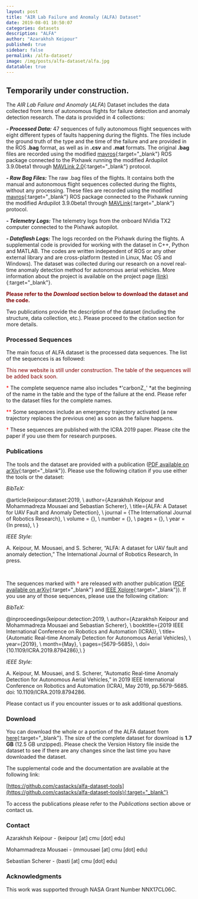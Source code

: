 ```yaml
---
layout: post
title: "AIR Lab Failure and Anomaly (ALFA) Dataset"
date: 2019-08-01 10:50:07
categories: datasets
description: "ALFA"
author: "Azarakhsh Keipour"
published: true
sidebar: false
permalink: /alfa-dataset/
image: /img/posts/alfa-dataset/alfa.jpg
datatable: true
---
```


## Temporarily under construction. 

The *AIR Lab Failure and Anomaly* (*ALFA*) Dataset includes the data collected from tens of autonomous flights for failure detection and anomaly detection research. The data is provided in 4 collections:

***- Processed Data:*** 47 sequences of fully autonomous flight sequences with eight different types of faults happening during the flights. The files include the ground truth of the type and the time of the failure and are provided in the ROS **.bag** format, as well as in **.csv** and **.mat** formats. The original **.bag** files are recorded using the modified [mavros](http://wiki.ros.org/mavros){:target="_blank"} ROS package connected to the Pixhawk running the modified Ardupilot 3.9.0beta1 through [MAVLink 2.0](https://mavlink.io/en/){:target="_blank"} protocol. 

***- Raw Bag Files:*** The raw .bag files of the flights. It contains both the manual and autonomous flight sequences collected during the flights, without any processing. These files are recorded using the modified [mavros](http://wiki.ros.org/mavros){:target="_blank"} ROS package connected to the Pixhawk running the modified Ardupilot 3.9.0beta1 through [MAVLink](https://mavlink.io/en/){:target="_blank"} protocol.  

***- Telemetry Logs:*** The telemetry logs from the onboard NVidia TX2 computer connected to the Pixhawk autopilot.  

***- Dataflash Logs:*** The logs recorded on the Pixhawk during the flights. A supplemental code is provided for working with the dataset in C++, Python and MATLAB. The codes are written independent of ROS or any other external library and are cross-platform (tested in Linux, Mac OS and Windows). The dataset was collected during our research on a novel real-time anomaly detection method for autonomous aerial vehicles. More information about the project is available on the project page [(link)](http://theairlab.org/fault-detection/){:target="_blank"}.

**<span style="color: #800000;">Please refer to the *Download* section below to download the dataset and the code.</span>**

Two publications provide the description of the dataset (including the structure, data collection, etc.). Please proceed to the citation section for more details. 

### Processed Sequences

The main focus of ALFA dataset is the processed data sequences. The list of the sequences is as followed: 

<span style="color: #800000;">This new website is still under construction. The table of the sequences will be added back soon.</span>

<!--div class="datatable-begin"></div>

Food    | Description                           | Category | Sample type
------- | ------------------------------------- | -------- | -----------
Apples  | A small, somewhat round ...           | Fruit    | Fuji
Bananas | A long and curved, often-yellow ...   | Fruit    | Snow
Kiwis   | A small, hairy-skinned sweet ...      | Fruit    | Golden
Oranges | A spherical, orange-colored sweet ... | Fruit    | Navel

<div class="datatable-end"></div--> 

<span style="color: red;">*</span> The complete sequence name also includes *'carbonZ_' *at the beginning of the name in the table and the type of the failure at the end. Please refer to the dataset files for the complete names. 

<span style="color: red;">**</span> Some sequences include an emergency trajectory activated (a new trajectory replaces the previous one) as soon as the failure happens. 

<span style="color: red;">†</span> These sequences are published with the ICRA 2019 paper. Please cite the paper if you use them for research purposes. 

### Publications

The tools and the dataset are provided with a publication ([PDF available on arXiv](https://arxiv.org/abs/1907.06268){:target="_blank"}). Please use the following citation if you use either the tools or the dataset: 

*BibTeX:* 

@article{keipour:dataset:2019, \\
author={Azarakhsh Keipour and Mohammadreza Mousaei and Sebastian Scherer}, \\
title={ALFA: A Dataset for UAV Fault and Anomaly Detection}, \\
journal = {The International Journal of Robotics Research}, \\
volume = {}, \\
number = {}, \\
pages = {}, \\
year = {In press}, \\
} 

*IEEE Style:* 

A. Keipour, M. Mousaei, and S. Scherer, “ALFA: A dataset for UAV fault and anomaly detection,” The International Journal of Robotics Research, In press. 

<br/>

The sequences marked with <span style="color: red;">†</span> are released with another publication ([PDF available on arXiv](https://arxiv.org/abs/1907.00511){:target="_blank"} and [IEEE Xplore](https://ieeexplore.ieee.org/document/8794286){:target="_blank"}). If you use any of those sequences, please use the following citation: 

*BibTeX:* 

@inproceedings{keipour:detection:2019, \\
author={Azarakhsh Keipour and Mohammadreza Mousaei and Sebastian Scherer}, \\
booktitle={2019 IEEE International Conference on Robotics and Automation (ICRA)}, \\
title={Automatic Real-time Anomaly Detection for Autonomous Aerial Vehicles}, \\
year={2019}, \\
month={May}, \\
pages={5679-5685}, \\
doi={10.1109/ICRA.2019.8794286},\\
} 

*IEEE Style:* 

A. Keipour, M. Mousaei, and S. Scherer, “Automatic Real-time Anomaly Detection for Autonomous Aerial Vehicles,” in 2019 IEEE International Conference on Robotics and Automation (ICRA), May 2019, pp.5679-5685. doi: 10.1109/ICRA.2019.8794286. 

Please contact us if you encounter issues or to ask additional questions. 

### Download

You can download the whole or a portion of the ALFA dataset from [here](https://cmu.box.com/s/u7vne29uiips4n5p1dl2k514s3j3ozby){:target="_blank"}. The size of the complete dataset for download is **1.7 GB** (12.5 GB unzipped). Please check the Version History file inside the dataset to see if there are any changes since the last time you have downloaded the dataset. 

The supplemental code and the documentation are available at the following link: 

[https://github.com/castacks/alfa-dataset-tools](https://github.com/castacks/alfa-dataset-tools){:target="_blank"} 

To access the publications please refer to the *Publications* section above or contact us. 

### Contact

Azarakhsh Keipour - (keipour [at] cmu [dot] edu) 

Mohammadreza Mousaei - (mmousaei [at] cmu [dot] edu) 

Sebastian Scherer - (basti [at] cmu [dot] edu)

### Acknowledgments 

This work was supported through NASA Grant Number NNX17CL06C.

<!--div>
	[["","Sequence Name *","Failed Surface","Type of Failure","Emergency Reaction? **","Flight Time Pre-Failure (s)","Flight Time Post-Failure (s)","Total Time (s)"],["","2018-07-18-12-10-11 <font color=\"red\">\u2020</font>","***","Full Power Loss","No","N/A","N/A","205.5"],["","2018-07-18-15-53-31_1 <font color=\"red\">\u2020</font>","Engine","Full Power Loss","No","116.3","16","132.3"],["","2018-07-18-15-53-31_2 <font color=\"red\">\u2020</font>","Engine","Full Power Loss","No","73.4","15.3","88.7"],["","2018-07-18-16-22-01","Engine","Full Power Loss","Yes","116.6","15.9","132.5"],["","2018-07-18-16-37-39_1 <font color=\"red\">\u2020</font>","No Failure","-","No","30.3","0","30.3"],["","2018-07-18-16-37-39_2","Engine","Full Power Loss","Yes","114.2","16.3","130.5"],["","2018-07-30-16-29-45","Engine","Full Power Loss","Yes","123.1","19.2","142.3"],["","2018-07-30-16-39-00_1 <font color=\"red\">\u2020</font>","Engine","Full Power Loss","No","116.7","14.9","131.6"],["","2018-07-30-16-39-00_2 <font color=\"red\">\u2020</font>","Engine","Full Power Loss","No","91.6","14.6","106.2"],["","2018-07-30-16-39-00_3 <font color=\"red\">\u2020</font>","No Failure","-","No","79.1","0","79.1"],["","2018-07-30-17-10-45","Engine","Full Power Loss","Yes","117.2","15.9","133.1"],["","2018-07-30-17-20-01","Engine","Full Power Loss","Yes","87.7","19","106.7"],["","2018-07-30-17-36-35","Engine","Full Power Loss","Yes","133.4","23.6","157"],["","2018-07-30-17-46-31","Engine","Full Power Loss","Yes","90.3","22.4","112.7"],["","2018-09-11-11-56-30 <font color=\"red\">\u2020</font>","Engine","Full Power Loss","No","103.6","20.8","124.4"],["","2018-09-11-14-16-55 <font color=\"red\">\u2020</font>","No Failure","-","No","33.5","0","33.5"],["","2018-09-11-14-22-07_1 <font color=\"red\">\u2020</font>","Engine","Full Power Loss","No","104.8","9.4","114.2"],["","2018-09-11-14-22-07_2 <font color=\"red\">\u2020</font>","Engine","Full Power Loss","No","49.9","12.5","62.4"],["","2018-09-11-14-41-38 <font color=\"red\">\u2020</font>","No Failure","-","No","43.3","0","43.3"],["","2018-09-11-14-41-51 <font color=\"red\">\u2020</font>","Elevator","Stuck at zero","No","117.8","10.7","128.5"],["","2018-09-11-14-52-54 <font color=\"red\">\u2020</font>","Aileron","Left stuck at zero, then only right stuck at zero","No","105.2","128.2","233.4"],["","2018-09-11-15-05-11_1 <font color=\"red\">\u2020</font>","Elevator","Stuck at zero","No","63.4","12.8","76.2"],["","2018-09-11-15-05-11_2 <font color=\"red\">\u2020</font>","No Failure","-","No","67.4","0","67.4"],["","2018-09-11-15-06-34_1 <font color=\"red\">\u2020</font>","Rudder","Stuck to the right","No","55.5","14.8","70.3"],["","2018-09-11-15-06-34_2 <font color=\"red\">\u2020</font>","Rudder","Stuck to the right","No","51.9","17.3","69.2"],["","2018-09-11-15-06-34_3 <font color=\"red\">\u2020</font>","Rudder","Stuck to the left","No","60.1","9.3","69.4"],["","2018-09-11-17-27-13_1 <font color=\"red\">\u2020</font>","Rudder & Aileron","Left Aileron and Rudder stuck at zero","No","116.3","27.2","143.5"],["","2018-09-11-17-27-13_2 <font color=\"red\">\u2020</font>","Aileron","Both stuck at zero","No","65.8","35.9","101.7"],["","2018-09-11-17-55-30_1 <font color=\"red\">\u2020</font>","Aileron","Right stuck at zero","No","111.9","21.3","133.2"],["","2018-09-11-17-55-30_2 <font color=\"red\">\u2020</font>","Aileron","Left stuck at zero","No","50","31.4","81.4"],["","2018-10-05-14-34-20_1","No Failure","-","No","66.8","0","66.8"],["","2018-10-05-14-34-20_2","Aileron","Right stuck at zero","Yes","152.2","10","162.2"],["","2018-10-05-14-37-22_1","No Failure","-","No","72.7","0","72.7"],["","2018-10-05-14-37-22_2","Aileron","Right stuck at zero","No","73.4","71.5","144.9"],["","2018-10-05-14-37-22_3","Aileron","Left stuck at zero","No","72.4","24","96.4"],["","2018-10-05-15-52-12_1","No Failure","-","No","89.7","0","89.7"],["","2018-10-05-15-52-12_2","No Failure","-","No","48.5","0","48.5"],["","2018-10-05-15-52-12_3","Engine","Full Power Loss","Yes","49.1","17.5","66.6"],["","2018-10-05-15-55-10","Engine","Full Power Loss","Yes","100.1","13.1","113.2"],["","2018-10-05-16-04-46","Engine","Full Power Loss","Yes","76.2","16.1","92.3"],["","2018-10-18-11-03-57","Engine","Full Power Loss","Yes","104.2","12.2","116.4"],["","2018-10-18-11-04-00","Engine","Full Power Loss","Yes","111.1","11.4","122.5"],["","2018-10-18-11-04-08_1","Engine","Full Power Loss","Yes","100.3","14.4","114.7"],["","2018-10-18-11-04-08_2","Engine","Full Power Loss","Yes","98.2","19.7","117.9"],["","2018-10-18-11-04-35","Engine","Full Power Loss","Yes","101.3","8","109.3"],["","2018-10-18-11-06-06","Engine","Full Power Loss","Yes","102.5","14","116.5"],["","2018-10-18-11-08-24","No Failure","-","No","26.4","0","26.4"]]
	</div> -->
